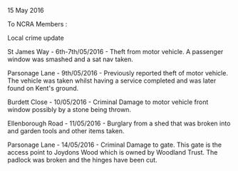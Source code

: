 15 May 2016

To NCRA Members :

Local crime update

St James Way - 6th-7th/05/2016 - Theft from motor vehicle. A passenger window was smashed and a sat nav taken.

Parsonage Lane - 9th/05/2016 - Previously reported theft of motor vehicle. The vehicle was taken whilst having a service completed and was later found on Kent's ground.

Burdett Close - 10/05/2016 - Criminal Damage to motor vehicle front window possibly by a stone being thrown.

Ellenborough Road - 11/05/2016 - Burglary from a shed that was broken into and garden tools and other items taken.

Parsonage Lane - 14/05/2016 - Criminal Damage to gate. This gate is the access point to Joydons Wood which is owned by Woodland Trust. The padlock was broken and the hinges have been cut.
